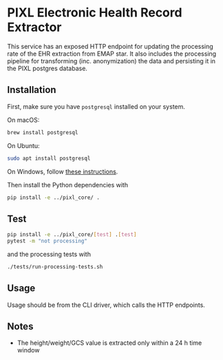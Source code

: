 # PIXL Electronic Health Record Extractor

This service has an exposed HTTP endpoint for updating the processing rate
of the EHR extraction from EMAP star. It also includes the processing pipeline
for transforming (inc. anonymization) the data and persisting it in the PIXL
postgres database.

## Installation

First, make sure you have `postgresql` installed on your system.

On macOS:

```bash
brew install postgresql
```

On Ubuntu:

```bash
sudo apt install postgresql
```

On Windows, follow [these instructions](https://www.postgresqltutorial.com/postgresql-getting-started/install-postgresql/).

Then install the Python dependencies with

```bash
pip install -e ../pixl_core/ .
```

## Test

```bash
pip install -e ../pixl_core/[test] .[test]
pytest -m "not processing"
```
and the processing tests with
```bash
./tests/run-processing-tests.sh
```

## Usage

Usage should be from the CLI driver, which calls the HTTP endpoints.

## Notes

- The height/weight/GCS value is extracted only within a 24 h time window
